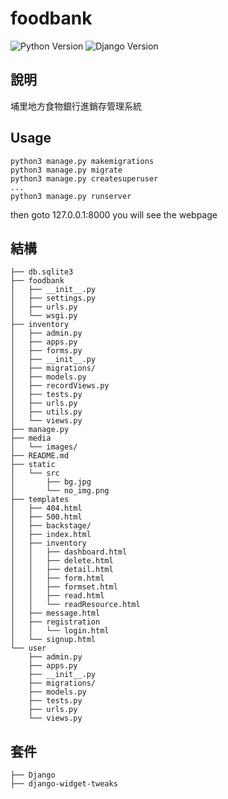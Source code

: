 # foodbank

![Python Version](https://img.shields.io/badge/Python-3.6-green.svg)
![Django Version](https://img.shields.io/badge/django-2.2.4-green.svg)

## 說明

埔里地方食物銀行進銷存管理系統

## Usage

```
python3 manage.py makemigrations
python3 manage.py migrate
python3 manage.py createsuperuser
...
python3 manage.py runserver
```
then goto 127.0.0.1:8000 you will see the webpage

## 結構

```
├── db.sqlite3
├── foodbank
│   ├── __init__.py
│   ├── settings.py
│   ├── urls.py
│   └── wsgi.py
├── inventory
│   ├── admin.py
│   ├── apps.py
│   ├── forms.py
│   ├── __init__.py
│   ├── migrations/
│   ├── models.py
│   ├── recordViews.py
│   ├── tests.py
│   ├── urls.py
│   ├── utils.py
│   └── views.py
├── manage.py
├── media
│   └── images/
├── README.md
├── static
│   └── src
│       ├── bg.jpg
│       └── no_img.png
├── templates
│   ├── 404.html
│   ├── 500.html
│   ├── backstage/
│   ├── index.html
│   ├── inventory
│   │   ├── dashboard.html
│   │   ├── delete.html
│   │   ├── detail.html
│   │   ├── form.html
│   │   ├── formset.html
│   │   ├── read.html
│   │   └── readResource.html
│   ├── message.html
│   ├── registration
│   │   └── login.html
│   └── signup.html
└── user
    ├── admin.py
    ├── apps.py
    ├── __init__.py
    ├── migrations/
    ├── models.py
    ├── tests.py
    ├── urls.py
    └── views.py
```
## 套件

```
├── Django
├── django-widget-tweaks 
```
